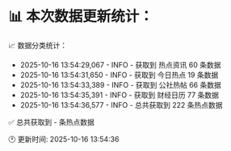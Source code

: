 📊 本次数据更新统计：
==========================

📈 数据分类统计：
- 2025-10-16 13:54:29,067 - INFO - 获取到 热点资讯 60 条数据
- 2025-10-16 13:54:31,650 - INFO - 获取到 今日热点 19 条数据
- 2025-10-16 13:54:33,389 - INFO - 获取到 公社热帖 66 条数据
- 2025-10-16 13:54:35,391 - INFO - 获取到 财经日历 77 条数据
- 2025-10-16 13:54:36,577 - INFO - 总共获取到 222 条热点数据

✅ 总共获取到 - 条热点数据

🕐 更新时间: 2025-10-16 13:54:36
